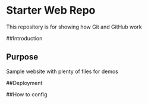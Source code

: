 # Starter Web Repo

This repository is for showing how Git and GitHub work

##Introduction


## Purpose

Sample website with plenty of files for demos


##Deployment


##How to config